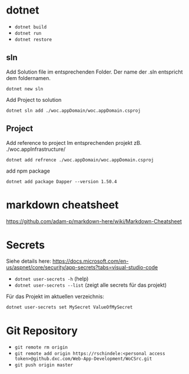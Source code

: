 # dotnet

* `dotnet build`
* `dotnet run`
* `dotnet restore`


## sln
Add Solution file
im entsprechenden Folder. Der name der <name>.sln entspricht dem foldernamen.

`dotnet new sln`

Add Project to solution 

`dotnet sln add ./woc.appDomain/woc.appDomain.csproj`

## Project
Add reference to project
Im entsprechenden projekt zB. ./woc.appInfrastructure/

`dotnet add refrence ./woc.appDomain/woc.appDomain.csproj`

add npm package

`dotnet add package Dapper --version 1.50.4`


# markdown cheatsheet
https://github.com/adam-p/markdown-here/wiki/Markdown-Cheatsheet


# Secrets
Siehe details here:
https://docs.microsoft.com/en-us/aspnet/core/security/app-secrets?tabs=visual-studio-code

* `dotnet user-secrets -h` (help)
* `dotnet user-secrets --list` (zeigt alle secrets für das projekt)



Für das Projekt im aktuellen verzeichnis:

`dotnet user-secrets set MySecret ValueOfMySecret`

# Git Repository
* `git remote rm origin`
* `git remote add origin https://rschindele:<personal access token>@github.dxc.com/Web-App-Development/WoCSrc.git`
* `git push origin master`


